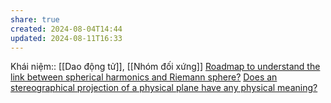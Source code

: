 ```yaml
---
share: true
created: 2024-08-04T14:44
updated: 2024-08-11T16:33
---
```

Khái niệm:: [[Dao động tử]], [[Nhóm đối xứng]]
[Roadmap to understand the link between spherical harmonics and Riemann sphere?](https://math.stackexchange.com/q/2446482/157643)
[Does an stereographical projection of a physical plane have any physical meaning?](https://physics.stackexchange.com/q/359962/41634)
